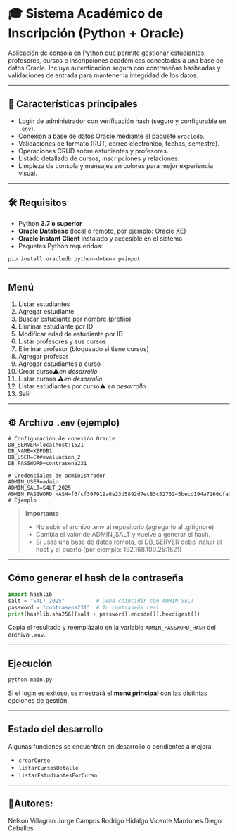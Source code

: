 # 🎓 Sistema Académico de Inscripción (Python + Oracle)

Aplicación de consola en Python que permite gestionar estudiantes, profesores, cursos e inscripciones académicas conectadas a una base de datos Oracle. Incluye autenticación segura con contraseñas hasheadas y validaciones de entrada para mantener la integridad de los datos.

---

## 🧩 Características principales
- Login de administrador con verificación hash (seguro y configurable en `.env`).
- Conexión a base de datos Oracle mediante el paquete `oracledb`.
- Validaciones de formato (RUT, correo electrónico, fechas, semestre).
- Operaciones CRUD sobre estudiantes y profesores.
- Listado detallado de cursos, inscripciones y relaciones.
- Limpieza de consola y mensajes en colores para mejor experiencia visual.

---

## 🛠 Requisitos
- Python **3.7 o superior**
- **Oracle Database** (local o remoto, por ejemplo: Oracle XE)
- **Oracle Instant Client** instalado y accesible en el sistema
- Paquetes Python requeridos:

```bash
pip install oracledb python-dotenv pwinput
```

---
## Menú
1. Listar estudiantes
2. Agregar estudiante
3. Buscar estudiante por nombre (prefijo)
4. Eliminar estudiante por ID
5. Modificar edad de estudiante por ID
6. Listar profesores y sus cursos
7. Eliminar profesor (bloqueado si tiene cursos)
8. Agregar profesor
9. Agregar estudiantes a curso
10. Crear curso⚠️*en desarrollo*
11. Listar cursos ⚠️*en desarrollo*
12. Listar estudiantes por curso⚠️ *en desarrollo*
13. Salir

---

## ⚙️ Archivo `.env` (ejemplo)

```env
# Configuración de conexión Oracle
DB_SERVER=localhost:1521
DB_NAME=XEPDB1
DB_USER=C##evaluacion_2
DB_PASSWORD=contrasena231

# Credenciales de administrador
ADMIN_USER=admin
ADMIN_SALT=S4LT_2025
ADMIN_PASSWORD_HASH=f6fcf397919a6e23d5892d7ec83c5276245becd194a7260cfa060999a2cf7489  # Ejemplo
```
> **Importante**
>- No subir el archivo .env al repositorio (agregarlo al .gitignore)
>- Cambia el valor de ADMIN_SALT y vuelve a generar el hash.
>- Si usas una base de datos remota, el DB_SERVER debe incluir el host y el puerto (por ejemplo: 192.168.100.25:1521)

---

## Cómo generar el hash de la contraseña
```python
import hashlib
salt = "S4LT_2025"          # Debe coincidir con ADMIN_SALT
password = "contrasena231"  # Tu contraseña real
print(hashlib.sha256((salt + password).encode()).hexdigest())
```

Copia el resultado y reemplázalo en la variable `ADMIN_PASSWORD_HASH` del archivo `.env`.

---

## Ejecución
```bash
python main.py
```
Si el login es exitoso, se mostrará el **menú principal** con las distintas opciones de gestión.

---

## Estado del desarrollo
Algunas funciones se encuentran en desarrollo o pendientes a mejora
- `crearCurso`
- `listarCursosDetalle`
- `listarEstudiantesPorCurso`

---

## 👤Autores:
Nelson Villagran 
Jorge Campos 
Rodrigo Hidalgo 
Vicente Mardones 
Diego Ceballos